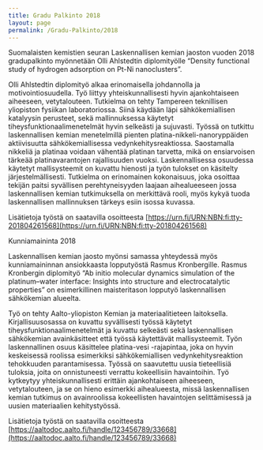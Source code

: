 ```yaml
---
title: Gradu Palkinto 2018
layout: page
permalink: /Gradu-Palkinto/2018
---
```


Suomalaisten kemistien seuran Laskennallisen kemian jaoston vuoden 2018 gradupalkinto
myönnetään Olli Ahlstedtin diplomityölle “Density functional study of hydrogen adsorption on Pt-Ni nanoclusters”.

Olli Ahlstedtin diplomityö alkaa erinomaisella johdannolla ja motivointiosuudella. Työ liittyy yhteiskunnallisesti hyvin ajankohtaiseen aiheeseen, vetytalouteen. Tutkielma on tehty Tampereen teknillisen yliopiston fysiikan laboratoriossa. Siinä käydään läpi sähkökemiallisen katalyysin perusteet, sekä mallinnuksessa käytetyt tiheysfunktionaalimenetelmät hyvin selkeästi ja sujuvasti. Työssä on tutkittu laskennallisen kemian menetelmillä pienten platina-nikkeli-nanoryppäiden aktiivisuutta sähkökemiallisessa vedynkehitysreaktiossa. Saostamalla nikkeliä ja platinaa voidaan vähentää platinan tarvetta, mikä on ensiarvoisen tärkeää platinavarantojen rajallisuuden vuoksi. Laskennallisessa osuudessa käytetyt mallisysteemit on kuvattu hienosti ja työn tulokset on käsitelty järjestelmällisesti. Tutkielma on erinomainen kokonaisuus, joka osoittaa tekijän paitsi syvällisen perehtyneisyyden laajaan aihealueeseen jossa laskennallisen kemian tutkimuksella on merkittävä rooli, myös kykyä tuoda laskennallisen mallinnuksen tärkeys esiin isossa kuvassa.

Lisätietoja työstä on saatavilla osoitteesta [https://urn.fi/URN:NBN:fi:tty-201804261568](https://urn.fi/URN:NBN:fi:tty-201804261568)

Kunniamaininta 2018

Laskennallisen kemian jaosto myönsi samassa yhteydessä myös kunniamaininnan ansiokkaasta lopputyöstä Rasmus Kronbergille. Rasmus Kronbergin diplomityö “Ab initio molecular dynamics simulation of the platinum–water interface: Insights into structure and electrocatalytic properties” on esimerkillinen maisteritason lopputyö laskennallisen sähkökemian alueelta.

Työ on tehty Aalto-yliopiston Kemian ja materiaalitieteen laitoksella. Kirjallisuusosassa on kuvattu syvällisesti työssä käytetyt tiheysfunktionaalimenetelmät ja kuvattu selkeästi sekä laskennallisen sähkökemian avainkäsitteet että työssä käytettävät mallisysteemit. Työn laskennallinen osuus käsittelee platina-vesi -rajapintaa, joka on hyvin keskeisessä roolissa esimerkiksi sähkökemiallisen vedynkehitysreaktion tehokkuuden parantamisessa. Työssä on saavutettu uusia tieteellisiä tuloksia, joita on onnistuneesti verrattu kokeellisiin havaintoihin. Työ kytkeytyy yhteiskunnallisesti erittäin ajankohtaiseen aiheeseen, vetytalouteen, ja se on hieno esimerkki aihealueesta, missä laskennallisen kemian tutkimus on avainroolissa kokeellisten havaintojen selittämisessä ja uusien materiaalien kehitystyössä.

Lisätietoja työstä on saatavilla osoitteesta [https://aaltodoc.aalto.fi/handle/123456789/33668](https://aaltodoc.aalto.fi/handle/123456789/33668)
